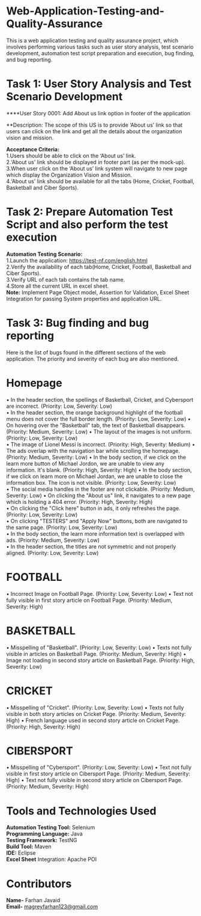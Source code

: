 # Web-Application-Testing-and-Quality-Assurance
This is a web application testing and quality assurance project, which involves performing various tasks such as user story analysis, test scenario development, automation test script preparation and execution, bug finding, and bug reporting.  
# Task 1: User Story Analysis and Test Scenario Development

****User Story 0001: Add About us link option in footer of the application  

**Description: The scope of this US is to provide ‘About us’ link so that users can click on the link and get all the details about the organization vision and mission.  

**Acceptance Criteria:**    
1.Users should be able to click on the ‘About us’ link.    
2.‘About us’ link should be displayed in footer part (as per the mock-up).  
3.When user click on the ‘About us’ link system will navigate to new page which display the Organization Vision and Mission.  
4.‘About us’ link should be available for all the tabs (Home, Cricket, Football, Basketball and Ciber Sports).  
# Task 2: Prepare Automation Test Script and also perform the test execution  
**Automation Testing Scenario:**    
1.Launch the application: https://test-nf.com/english.html    
2.Verify the availability of each tab(Home, Cricket, Football, Basketball and Ciber Sports).    
3.Verify URL of each tab contains the tab name.    
4.Store all the current URL in excel sheet.    
**Note:** Implement Page Object model, Assertion for Validation, Excel Sheet Integration for passing System properties and application URL.    

# Task 3: Bug finding and bug reporting
Here is the list of bugs found in the different sections of the web application. The priority and severity of each bug are also mentioned.
# Homepage
•	In the header section, the spellings of Basketball, Cricket, and Cybersport are incorrect. (Priority: Low, Severity: Low)  
•	In the header section, the orange background highlight of the football menu does not cover the full border length. (Priority: Low, Severity: Low) 
•	On hovering over the "Basketball" tab, the text of Basketball disappears. (Priority: Medium, Severity: Low) 
•	The layout of the images is not uniform. (Priority: Low, Severity: Low)  
•	The image of Lionel Messi is incorrect. (Priority: High, Severity: Medium) 
•	The ads overlap with the navigation bar while scrolling the homepage. (Priority: Medium, Severity: Low) 
•	In the body section, if we click on the learn more button of Michael Jordon, we are unable to view any information. It's blank. (Priority: High, Severity: High) 
•	In the body section, if we click on learn more on Michael Jordan, we are unable to close the information box. The icon is not visible. (Priority: Low, Severity: Low)  
•	The social media handles in the footer are not clickable. (Priority: Medium, Severity: Low) 
•	On clicking the "About us" link, it navigates to a new page which is holding a 404 error. (Priority: High, Severity: High)    
•	On clicking the "Click here" button in ads, it only refreshes the page. (Priority: Low, Severity: Low)  
•	On clicking "TESTERS" and "Apply Now" buttons, both are navigated to the same page. (Priority: Low, Severity: Low)   
•	In the body section, the learn more information text is overlapped with ads. (Priority: Medium, Severity: Low)  
•	In the header section, the titles are not symmetric and not properly aligned. (Priority: Low, Severity: Low)  

# FOOTBALL  
•	Incorrect Image on Football Page. (Priority: Low, Severity: Low)
•	Text not fully visible in first story article on Football Page. (Priority: Medium, Severity: High)

# BASKETBALL
•	Misspelling of "Basketball". (Priority: Low, Severity: Low)
•	Texts not fully visible in articles on Basketball Page. (Priority: Medium, Severity: High)
•	Image not loading in second story article on Basketball Page. (Priority: High, Severity: Low)

# CRICKET
•	Misspelling of "Cricket". (Priority: Low, Severity: Low)
•	Texts not fully visible in both story articles on Cricket Page. (Priority: Medium, Severity: High)
•	French language used in second story article on Cricket Page. (Priority: High, Severity: High)

# CIBERSPORT
•	Misspelling of "Cybersport". (Priority: Low, Severity: Low)
•	Text not fully visible in first story article on Cibersport Page. (Priority: Medium, Severity: High)
•	Text not fully visible in second story article on Cibersport Page. (Priority: Medium, Severity: High)
 

# Tools and Technologies Used  
**Automation Testing Tool:** Selenium  
**Programming Language:** Java  
**Testing Framework:** TestNG  
**Build Tool:** Maven  
**IDE:** Eclipse  
**Excel Sheet** Integration: Apache POI  
# Contributors  
**Name-** Farhan Javaid  
**Email-** magreyfarhan123@gmail.com  

